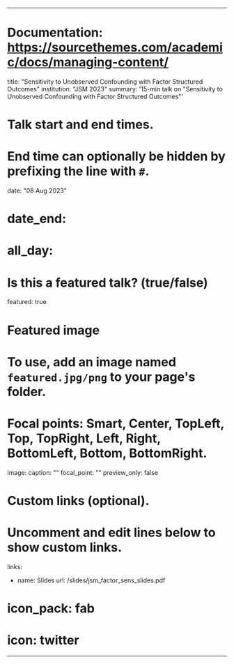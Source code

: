 


---
# Documentation: https://sourcethemes.com/academic/docs/managing-content/
title: "Sensitivity to Unobserved Confounding with Factor Structured Outcomes"
institution: "JSM 2023"
summary: '15-min talk on "Sensitivity to Unobserved Confounding with Factor Structured Outcomes"'

# Talk start and end times.
#   End time can optionally be hidden by prefixing the line with `#`.
date: "08 Aug 2023"
# date_end: 
# all_day: 

# Is this a featured talk? (true/false)
featured: true

# Featured image
# To use, add an image named `featured.jpg/png` to your page's folder. 
# Focal points: Smart, Center, TopLeft, Top, TopRight, Left, Right, BottomLeft, Bottom, BottomRight.
image:
  caption: ""
  focal_point: ""
  preview_only: false

# Custom links (optional).
#   Uncomment and edit lines below to show custom links.
links:
- name: Slides
  url: /slides/jsm_factor_sens_slides.pdf
#  icon_pack: fab
#  icon: twitter

---

